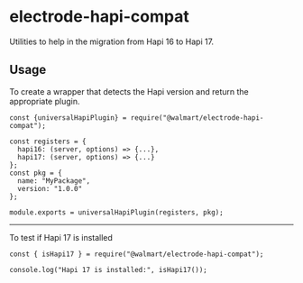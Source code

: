# electrode-hapi-compat

Utilities to help in the migration from Hapi 16 to Hapi 17.

## Usage

To create a wrapper that detects the Hapi version and return the appropriate plugin.

```
const {universalHapiPlugin} = require("@walmart/electrode-hapi-compat");

const registers = {
  hapi16: (server, options) => {...},
  hapi17: (server, options) => {...}
};
const pkg = {
  name: "MyPackage",
  version: "1.0.0"
};

module.exports = universalHapiPlugin(registers, pkg);
```

---

To test if Hapi 17 is installed

```
const { isHapi17 } = require("@walmart/electrode-hapi-compat");

console.log("Hapi 17 is installed:", isHapi17());
```
